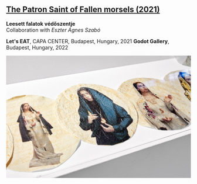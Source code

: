 ## [The Patron Saint of Fallen morsels (2021)](/c/projects/Irma5Seconds_2021)
**Leesett falatok védőszentje**  
Collaboration with *Eszter Ágnes Szabó*

**Let's EAT**, CAPA CENTER, Budapest, Hungary, 2021
**Godot Gallery**, Budapest, Hungary, 2022

<a href="/c/projects/Irma5Seconds_2021">

![md.full](Irma5Seconds_2021/letseat-enterior-30.exact1980w.jpg)

</a>